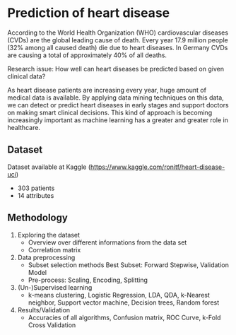 # Prediction of heart disease
According to the World Health Organization (WHO) cardiovascular diseases (CVDs) are the global leading cause of death. Every year 17.9 million people (32% among all caused death) die due to heart diseases. In Germany CVDs are causing a total of approximately 40% of all deaths.

Research issue: How well can heart diseases be predicted based on given clinical data?

As heart disease patients are increasing every year, huge amount of medical data is available. By applying data mining techniques on this data, we can detect or predict heart diseases in early stages and support doctors on making smart clinical decisions. This kind of approach is becoming increasingly important as machine learning has a greater and greater role in healthcare.

## Dataset
Dataset available at Kaggle (https://www.kaggle.com/ronitf/heart-disease-uci)
- 303 patients 
- 14 attributes 

## Methodology
1. Exploring the dataset
   - Overview over different informations from the data set
   - Correlation matrix
2. Data preprocessing
   - Subset selection methods
	Best Subset:
	Forward Stepwise, Validation Model
   - Pre-process:
	Scaling, Encoding, Splitting
3. (Un-)Supervised learning
   - k-means clustering, Logistic Regression, LDA, QDA, k-Nearest neighbor, Support vector machine, Decision trees, Random forest
4. Results/Validation
   - Accuracies of all algorithms, Confusion matrix, ROC Curve, k-Fold Cross Validation
